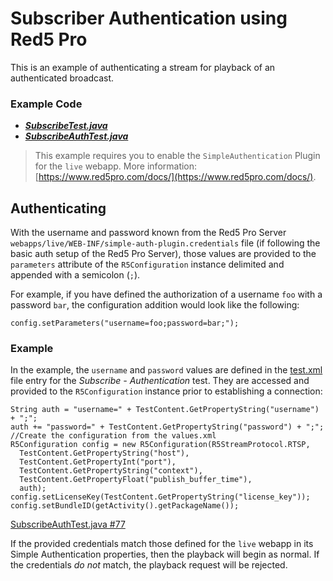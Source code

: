 # Subscriber Authentication using Red5 Pro
This is an example of authenticating a stream for playback of an authenticated broadcast.

### Example Code
- ***[SubscribeTest.java](../SubscribeTest/SubscribeTest.java)***
- ***[SubscribeAuthTest.java](SubscribeAuthTest.java)***

> This example requires you to enable the `SimpleAuthentication` Plugin for the `live` webapp. More information: [https://www.red5pro.com/docs/](https://www.red5pro.com/docs/).

## Authenticating
With the username and password known from the Red5 Pro Server `webapps/live/WEB-INF/simple-auth-plugin.credentials` file (if following the basic auth setup of the Red5 Pro Server), those values are provided to the `parameters` attribute of the `R5Configuration` instance delimited and appended with a semicolon (`;`).

For example, if you have defined the authorization of a username `foo` with a password `bar`, the configuration addition would look like the following:

```
config.setParameters("username=foo;password=bar;");
```

### Example
In the example, the `username` and `password` values are defined in the [test.xml](../../res/raw/test.xml#L181-L191) file entry for the *Subscribe - Authentication* test. They are accessed and provided to the `R5Configuration` instance prior to establishing a connection:

```
String auth = "username=" + TestContent.GetPropertyString("username") + ";";
auth += "password=" + TestContent.GetPropertyString("password") + ";";
//Create the configuration from the values.xml
R5Configuration config = new R5Configuration(R5StreamProtocol.RTSP,
  TestContent.GetPropertyString("host"),
  TestContent.GetPropertyInt("port"),
  TestContent.GetPropertyString("context"),
  TestContent.GetPropertyFloat("publish_buffer_time"),
  auth);
config.setLicenseKey(TestContent.GetPropertyString("license_key"));
config.setBundleID(getActivity().getPackageName());
```

[SubscribeAuthTest.java #77](SubscribeAuthTest.java#L77)

If the provided credentials match those defined for the `live` webapp in its Simple Authentication properties, then the playback will begin as normal. If the credentials _do not_ match, the playback request will be rejected.

